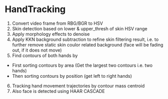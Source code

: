 # HandTracking
1. Convert video frame from RBG/BGR to HSV 
2. Skin detection based on lower & upper_thresh of skin HSV range
3. Apply morphology effects to denoise
4. Apply KKN background subtraction to refine skin filtering result, i.e. to further remove static skin coulor related background (face will be fading out, if it does not move)
5. Find contours of both hands by
 - First sorting contours by area  (Get the largest two contours i.e. two hands)
 - Then sorting contours by position (get left to right hands)
6.  Tracking hand movement trajectories by contour mass centroid 
7. Also face is detected using HAAR CASCADE
